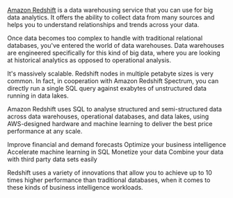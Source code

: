 [Amazon Redshift](https://aws.amazon.com/redshift) is a data warehousing service that you can use for big data analytics. It offers the ability to collect data from many sources and helps you to understand relationships and trends across your data.

Once data becomes too complex to handle with traditional relational databases, you've entered the world of data warehouses. Data warehouses are engineered specifically for this kind of big data, where you are looking at historical analytics as opposed to operational analysis.

It's massively scalable. Redshift nodes in multiple petabyte sizes is very common. In fact, in cooperation with Amazon Redshift Spectrum, you can directly run a single SQL query against exabytes of unstructured data running in data lakes.

Amazon Redshift uses SQL to analyse structured and semi-structured data across data warehouses, operational databases, and data lakes, using AWS-designed hardware and machine learning to deliver the best price performance at any scale.


Improve financial and demand forecasts
Optimize your business intelligence
Accelerate machine learning in SQL
Monetize your data
Combine your data with third party data sets easily

Redshift uses a variety of innovations that allow you to achieve up to 10 times higher performance than traditional databases, when it comes to these kinds of business intelligence workloads.